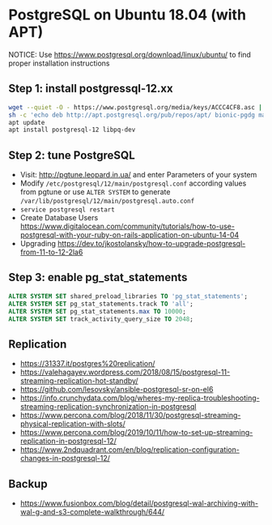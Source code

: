 # PostgreSQL on Ubuntu 18.04 (with APT)

NOTICE: Use https://www.postgresql.org/download/linux/ubuntu/ to find proper installation instructions

## Step 1: install postgressql-12.xx

```bash
wget --quiet -O - https://www.postgresql.org/media/keys/ACCC4CF8.asc | sudo apt-key add -
sh -c 'echo deb http://apt.postgresql.org/pub/repos/apt/ bionic-pgdg main > /etc/apt/sources.list.d/pgdg.list'
apt update
apt install postgresql-12 libpq-dev
```

## Step 2: tune PostgreSQL

 * Visit: http://pgtune.leopard.in.ua/ and enter Parameters of your system
 * Modify `/etc/postgresql/12/main/postgresql.conf` according values from pgtune or use `ALTER SYSTEM` to generate `/var/lib/postgresql/12/main/postgresql.auto.conf`
 * `service postgresql restart`
 * Create Database Users https://www.digitalocean.com/community/tutorials/how-to-use-postgresql-with-your-ruby-on-rails-application-on-ubuntu-14-04
 * Upgrading https://dev.to/jkostolansky/how-to-upgrade-postgresql-from-11-to-12-2la6

## Step 3: enable pg_stat_statements

```sql
ALTER SYSTEM SET shared_preload_libraries TO 'pg_stat_statements';
ALTER SYSTEM SET pg_stat_statements.track TO 'all';
ALTER SYSTEM SET pg_stat_statements.max TO 10000;
ALTER SYSTEM SET track_activity_query_size TO 2048;
```

## Replication

 * https://31337.it/postgres%20replication/
 * https://valehagayev.wordpress.com/2018/08/15/postgresql-11-streaming-replication-hot-standby/
 * https://github.com/lesovsky/ansible-postgresql-sr-on-el6
 * https://info.crunchydata.com/blog/wheres-my-replica-troubleshooting-streaming-replication-synchronization-in-postgresql
 * https://www.percona.com/blog/2018/11/30/postgresql-streaming-physical-replication-with-slots/
 * https://www.percona.com/blog/2019/10/11/how-to-set-up-streaming-replication-in-postgresql-12/
 * https://www.2ndquadrant.com/en/blog/replication-configuration-changes-in-postgresql-12/

## Backup

 * https://www.fusionbox.com/blog/detail/postgresql-wal-archiving-with-wal-g-and-s3-complete-walkthrough/644/
 
